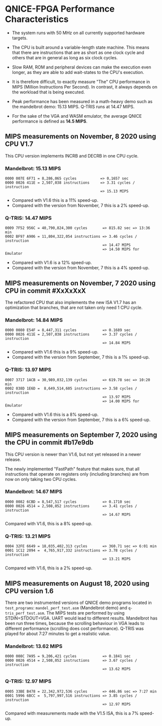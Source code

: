 QNICE-FPGA Performance Characteristics
======================================

* The system runs with 50 MHz on all currently supported hardware targets.

* The CPU is built around a variable-length state machine. This means that
  there are instructions that are as short as one clock cycle and others that
  are in general as long as six clock cycles.

* Slow RAM, ROM and peripheral devices can make the execution even longer, as
  they are able to add wait-states to the CPU's execution.

* It is therefore difficult, to exactly measure "The" CPU performance in MIPS
  (Million Instructions Per Second). In contrast, it always depends on the
  workload that is being executed.

* Peak performance has been measured in a math-heavy demo such as the
  mandelbrot demo: 15.13 MIPS. Q-TRIS runs at 14.47 MIPS.

* For the sake of the VGA and WASM emulator, the average QNICE performance
  is defined as **14.5 MIPS**.

MIPS measurements on November, 8 2020 using CPU V1.7
----------------------------------------------------

This CPU version implements INCRB and DECRB in one CPU cycle.

### Mandelbrot: 15.13 MIPS

```
0000 007E 6F71 = 8,286,065 cycles           => 0,1657 sec
0000 0026 411E = 2,507,038 instructions     => 3.31 cycles / instruction
                                            => 15.13 MIPS
```

* Compared wth V1.6 this is a 11% speed-up.
* Compared with the version from November, 7 this is a 2% speed-up.

### Q-TRIS: 14.47 MIPS

```
0009 7F52 956C = 40,790,824,300 cycles       => 815.82 sec => 13:36 min
0002 BF97 A906 = 11,804,322,054 instructions => 3.46 cycles / instruction
                                             => 14.47 MIPS
                                             => 14.50 MIPS for Emulator
```

* Compared with V1.6 is a 12% speed-up.
* Compared with the version from November, 7 this is a 4% speed-up.

MIPS measurements on November, 7 2020 using CPU in commit #XxXxXxX
------------------------------------------------------------------

The refactored CPU that also implements the new ISA V1.7 has an optimization
that branches, that are not taken only need 1 CPU cycle.

### Mandelbrot: 14.84 MIPS

```
0000 0080 E54F = 8,447,311 cycles            => 0.1689 sec        
0000 0026 411E = 2,507,038 instructions      => 3.37 cycles / instruction
                                             => 14.84 MIPS
```

* Compared with V1.6 this is a 9% speed-up.
* Compared with the version from September, 7 this is a 1% speed-up.

### Q-TRIS: 13.97 MIPS

```
0007 3717 1ACB = 30,989,032,139 cycles       => 619.78 sec => 10:20 min
0002 038D 1E6D =  8,649,514,605 instructions => 3.58 cycles / instruction
                                             => 13.97 MIPS
                                             => 14.00 MIPS for Emulator
```

* Compared with V1.6 this is a 8% speed-up.
* Compared with the version from September, 7 this is a 6% speed-up.


MIPS measurements on September 7, 2020 using the CPU in commit #b17e9db
-----------------------------------------------------------------------

This CPU version is newer than V1.6, but not yet released in a newer release.

The newly implemented "FastPath" feature that makes sure, that all
instructions that operate on registers only (including branches) are from now
on only taking two CPU cycles.

### Mandelbrot: 14.67 MIPS

```
0000 0082 6CBD = 8,547,517 cycles            => 0.1710 sec
0000 0026 4514 = 2,508,052 instructions      => 3.41 cycles / instruction
                                             => 14.67 MIPS
```

Compared with V1.6, this is a 8% speed-up.

### Q-TRIS: 13.21 MIPS

```
0004 32FE 6649 = 18,035,402,313 cycles       => 360.71 sec => 6:01 min
0001 1C12 2094 =  4,765,917,332 instructions => 3.78 cycles / instruction
                                             => 13.21 MIPS
```

Compared with V1.6, this is a 2% speed-up.

MIPS measurements on August 18, 2020 using CPU version 1.6
----------------------------------------------------------

There are two instrumented versions of QNICE demo programs located in
`test_programs`: `mandel_perf_test.asm` (Mandelbrot demo) and
`q-tris_perf_test.asm`. The MIPS tests are performed by using
STDIN=STDOUT=VGA. UART would lead to different results. Mandelbrot has been
run three times, because the scrolling behaviour in VGA leads to different
performance (scrolling does cost performance). Q-TRIS was played for about
7:27 minutes to get a realistic value.

### Mandelbrot: 13.62 MIPS

```
0000 008C 7A95 = 9,206,421 cycles            => 0.1841 sec
0000 0026 4514 = 2,508,052 instructions      => 3.67 cycles / instruction
                                             => 13.62 MIPS
```

### Q-TRIS: 12.97 MIPS

```
0005 33BE B478 = 22,342,972,536 cycles       => 446.86 sec => 7:27 min
0001 5996 6BCC =  5,797,997,516 instructions => 3.85 cycles / instruction
                                             => 12.97 MIPS
```

Compared with measurements made with the V1.5 ISA, this is a 7% speed-up.
